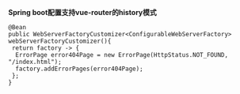 **Spring boot配置支持vue-router的history模式**

```
@Bean
public WebServerFactoryCustomizer<ConfigurableWebServerFactory> webServerFactoryCustomizer(){
 return factory -> {
  ErrorPage error404Page = new ErrorPage(HttpStatus.NOT_FOUND, "/index.html");  
  factory.addErrorPages(error404Page);
 };
}
```

